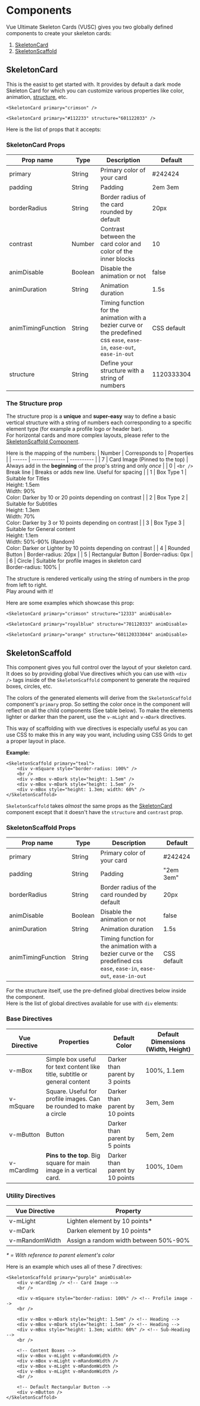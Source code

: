# Components

Vue Ultimate Skeleton Cards (VUSC) gives you two globally defined components to create your skeleton cards:

1. [SkeletonCard](#skeletoncard)
2. [SkeletonScaffold](#skeletonscaffold)

## SkeletonCard

This is the easist to get started with. It provides by default a dark mode Skeleton Card for which you can customize various properties like color, animation, [structure](#the-structure-prop), etc.

```vue
<SkeletonCard primary="crimson" />
```

<SkeletonCard />

```vue
<SkeletonCard primary="#112233" structure="601122033" />
```

Here is the list of props that it accepts:
### SkeletonCard Props

| Prop name          | Type    | Description                                                                                                              | Default     |
| ------------------ | ------- | ------------------------------------------------------------------------------------------------------------------------ | ----------- |
| primary            | String  | Primary color of your card                                                                                               | #242424     |
| padding            | String  | Padding                                                                                                                  | 2em 3em     |
| borderRadius       | String  | Border radius of the card rounded by default                                                                             | 20px        |
| contrast           | Number  | Contrast between the card color and color of the inner blocks                                                            | 10          |
| animDisable        | Boolean | Disable the animation or not                                                                                             | false       |
| animDuration       | String  | Animation duration                                                                                                       | 1.5s        |
| animTimingFunction | String  | Timing function for the animation with a bezier curve or the predefined css `ease`, `ease-in`, `ease-out`, `ease-in-out` | CSS default |
| structure          | String  | Define your structure with a string of numbers                                                                           | 1120333304  |

### The Structure prop

The structure prop is a **unique** and **super-easy** way to define a basic vertical structure with a string of numbers each corresponding to a specific element type (for example a profile logo or header bar).  
For horizontal cards and more complex layouts, please refer to the [SkeletonScaffold Component](#skeletonscaffold).

Here is the mapping of the numbers:
| Number | Corresponds to | Properties |
| ------ | -------------- | ---------- |
| 7 | Card Image (Pinned to the top) | Always add in the **beginning** of the prop's string and only _once_ |
| 0 | `<br />` Break line | Breaks or adds new line. Useful for spacing |
| 1 | Box Type 1 | Suitable for Titles<br />Height: 1.5em <br />Width: 90% <br />Color: Darker by 10 or 20 points depending on contrast |
| 2 | Box Type 2 | Suitable for Subtitles<br />Height: 1.3em <br />Width: 70% <br />Color: Darker by 3 or 10 points depending on contrast |
| 3 | Box Type 3 | Suitable for General content<br />Height: 1.1em <br />Width: 50%-90% (Random) <br />Color: Darker or Lighter by 10 points depending on contrast |
| 4 | Rounded Button | Border-radius: 20px |
| 5 | Rectangular Button | Border-radius: 0px |
| 6 | Circle | Suitable for profile images in skeleton card<br />Border-radius: 100% |

The structure is rendered vertically using the string of numbers in the prop from left to right.  
Play around with it!

Here are some examples which showcase this prop:

```vue
<SkeletonCard primary="crimson" structure="12333" animDisable>
```

```vue
<SkeletonCard primary="royalblue" structure="701120333" animDisable>
```

```vue
<SkeletonCard primary="orange" structure="601120333044" animDisable>
```

## SkeletonScaffold

This component gives you full control over the layout of your skeleton card. It does so by providing global Vue directives which you can use with `<div />` tags inside of the `SkeletonScaffold` component to generate the required boxes, circles, etc.

The colors of the generated elements will derive from the `SkeletonScaffold` component's `primary` prop. So setting the color once in the component will reflect on all the child components (See table below). To make the elements lighter or darker than the parent, use the `v-mLight` and `v-mDark` directives.

This way of scaffolding with vue directives is especially useful as you can use CSS to make this in any way you want, including using CSS Grids to get a proper layout in place.

**Example:**

```vue
<SkeletonScaffold primary="teal">
    <div v-mSquare style="border-radius: 100%" />
    <br />
    <div v-mBox v-mDark style="height: 1.5em" />
    <div v-mBox v-mDark style="height: 1.5em" />
    <div v-mBox style="height: 1.3em; width: 60%" />
</SkeletonScaffold>
```
  

`SkeletonScaffold` takes *almost* the same props as the [SkeletonCard](#skeletoncard) component except that it doesn't have the `structure` and `contrast` prop.
### SkeletonScaffold Props
| Prop name          | Type    | Description                                                                                                              | Default     |
| ------------------ | ------- | ------------------------------------------------------------------------------------------------------------------------ | ----------- |
| primary            | String  | Primary color of your card                                                                                               | #242424     |
| padding            | String  | Padding                                                                                                                  | "2em 3em"   |
| borderRadius       | String  | Border radius of the card rounded by default                                                                             | 20px        |
| animDisable        | Boolean | Disable the animation or not                                                                                             | false       |
| animDuration       | String  | Animation duration                                                                                                       | 1.5s        |
| animTimingFunction | String  | Timing function for the animation with a bezier curve or the predefined css `ease`, `ease-in`, `ease-out`, `ease-in-out` | CSS default |


For the structure itself, use the pre-defined global directives below inside the component.  
Here is the list of global directives available for use with `div` elements:

### Base Directives

| Vue Directive | Properties | Default Color | Default Dimensions (Width, Height) |
| ------------- | ---------- | ------------- | ---------------------------------- |
| v-mBox | Simple box useful for text content like title, subtitle or general content | Darker than parent by 3 points | 100%, 1.1em
| v-mSquare | Square. Useful for profile images. Can be rounded to make a circle | Darker than parent by 10 points | 3em, 3em
| v-mButton | Button | Darker than parent by 5 points | 5em, 2em
| v-mCardImg | **Pins to the top**. Big square for main image in a vertical card. | Darker than parent by 10 points | 100%, 10em

### Utility Directives
| Vue Directive | Property |
| ------------- | -------- |
| v-mLight | Lighten element by 10 points* |
| v-mDark | Darken element by 10 points* |
| v-mRandomWidth | Assign a random width between 50%-90% |

*\* = With reference to parent element's color*

Here is an example which uses all of these 7 directives:
```vue
<SkeletonScaffold primary="purple" animDisable>
    <div v-mCardImg /> <!-- Card Image -->
    <br />
    
    <div v-mSquare style="border-radius: 100%" /> <!-- Profile image -->
    <br />

    <div v-mBox v-mDark style="height: 1.5em" /> <!-- Heading -->
    <div v-mBox v-mDark style="height: 1.5em" /> <!-- Heading -->
    <div v-mBox style="height: 1.3em; width: 60%" /> <!-- Sub-Heading -->
    <br />

    <!-- Content Boxes -->
    <div v-mBox v-mLight v-mRandomWidth />
    <div v-mBox v-mLight v-mRandomWidth />
    <div v-mBox v-mLight v-mRandomWidth />
    <div v-mBox v-mLight v-mRandomWidth />
    <br />

    <!-- Default Rectangular Button -->
    <div v-mButton />
</SkeletonScaffold>
```
